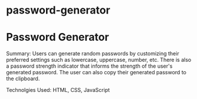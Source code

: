 # password-generator

# Password Generator

Summary: Users can generate random passwords by customizing their preferred settings such as lowercase, uppercase, number, etc. 
There is also a password strength indicator that informs the strength of the user's generated password. The user can also copy their generated password to the clipboard.

Technolgies Used: HTML, CSS, JavaScript
